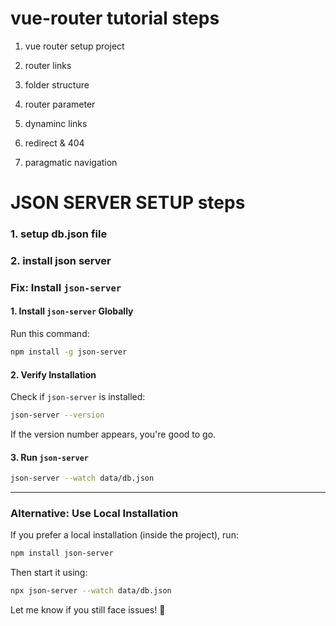 # vue-router tutorial steps

 1. vue router setup project

2. router links

3. folder structure

4. router parameter

5. dynaminc links

6. redirect & 404

7. paragmatic navigation

# JSON SERVER SETUP steps

### 1. setup db.json file
### 2. install json server

### **Fix: Install `json-server`**  

#### **1. Install `json-server` Globally**  
Run this command:  
```sh
npm install -g json-server
```

#### **2. Verify Installation**  
Check if `json-server` is installed:  
```sh
json-server --version
```
If the version number appears, you're good to go.

#### **3. Run `json-server`**  
```sh
json-server --watch data/db.json
```

---

### **Alternative: Use Local Installation**
If you prefer a local installation (inside the project), run:
```sh
npm install json-server
```
Then start it using:
```sh
npx json-server --watch data/db.json
```

Let me know if you still face issues! 🚀

